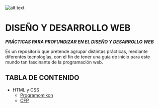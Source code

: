 ![alt text](https://github.com/DenisRaicu/APLICACIONES-WEB/blob/master/HTML5-.jpg)
# DISEÑO Y DESARROLLO WEB
***PRÁCTICAS PARA PROFUNDIZAR EN EL DISEÑO Y DESARROLLO WEB***

Es un repositorio que pretende agrupar distintas prácticas, mediante diferentes tecnologías, con el fin de tener una guía de inicio para este mundo tan fascinante de la programación web. 

## TABLA DE CONTENIDO
- HTML y CSS
  - [Programomikon](https://github.com/DenisRaicu/APLICACIONES-WEB/tree/master/Programomikon)
  - [CFP](https://github.com/DenisRaicu/APLICACIONES-WEB/tree/master/CFP)
